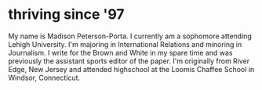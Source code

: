 # thriving since '97
My name is Madison Peterson-Porta. I currently am a sophomore attending Lehigh University. I'm majoring in International Relations and minoring in Journalism. I write for the Brown and White in my spare time and was previously the assistant sports editor of the paper. I'm originally from River Edge, New Jersey and attended highschool at the Loomis Chaffee School in Windsor, Connecticut.


